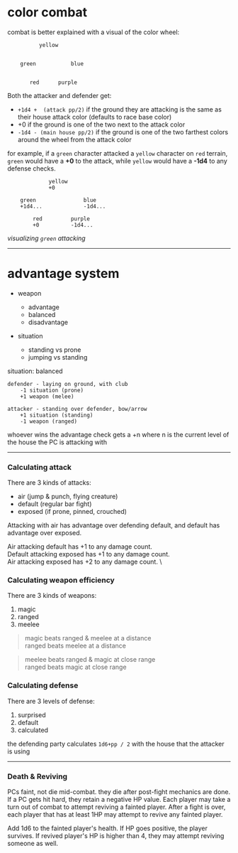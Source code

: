 
# color combat

combat is better explained with a visual of the color wheel: 
```
          yellow


    green           blue


       red      purple
```

Both the attacker and defender get:

* `+1d4 +  (attack pp/2)` if the ground they are attacking is the same as their house attack color (defaults to race base color) 
* +0 if the ground is one of the two next to the attack color
* `-1d4 - (main house pp/2)` if the ground is one of the two farthest colors around the wheel from the attack color

for example, if a `green` character attacked a `yellow` character on `red` terrain, `green` would have a **+0** to the attack, while `yellow` would have a **-1d4** to any defense checks.

```
             yellow
             +0

    green               blue
    +1d4...             -1d4...

        red         purple
        +0          -1d4...
```
_visualizing `green` attacking_

---

# advantage system

* weapon
    * advantage
    * balanced
    * disadvantage

* situation
    * standing vs prone
    * jumping vs standing


situation: balanced

```
defender - laying on ground, with club
    -1 situation (prone)
    +1 weapon (melee)

attacker - standing over defender, bow/arrow
    +1 situation (standing)
    -1 weapon (ranged)
```

whoever wins the advantage check gets a +n where n is the current level of the house the PC is attacking with


---

### Calculating attack

There are 3 kinds of attacks:

* air (jump & punch, flying creature)
* default (regular bar fight)
* exposed (if prone, pinned, crouched)

Attacking with air has advantage over defending default, and default has advantage over exposed. 

Air attacking default has +1 to any damage count. \
Default attacking exposed has +1 to any damage count. \
Air attacking exposed has +2 to any damage count. \

### Calculating weapon efficiency

There are 3 kinds of weapons:

1. magic
2. ranged
3. meelee

> magic beats ranged & meelee at a distance \
ranged beats meelee at a distance

> meelee beats ranged & magic at close range \
ranged beats magic at close range
<!-- //TODO rethink this -->

### Calculating defense

There are 3 levels of defense:

1. surprised
2. default
3. calculated

the defending party calculates `1d6+pp / 2` with the house that the attacker is using

---

### Death & Reviving

PCs faint, not die mid-combat. they die after post-fight mechanics are done. 
If a PC gets hit hard, they retain a negative HP value.
Each player may take a turn out of combat to attempt reviving a fainted player.
After a fight is over, each player that has at least 1HP may attempt to revive any fainted player.

Add 1d6 to the fainted player's health.
If HP goes positive, the player survives.
If revived player's HP is higher than 4, they may attempt reviving someone as well.

